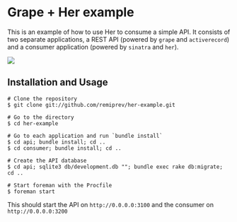 # Grape + Her example

This is an example of how to use Her to consume a simple API. It consists of two separate applications, a REST API (powered by `grape` and `activerecord`) and a consumer application (powered by `sinatra` and `her`).

![](http://i.imgur.com/AGfYwzl.png)

## Installation and Usage

```shell
# Clone the repository
$ git clone git://github.com/remiprev/her-example.git

# Go to the directory
$ cd her-example

# Go to each application and run `bundle install`
$ cd api; bundle install; cd ..
$ cd consumer; bundle install; cd ..

# Create the API database
$ cd api; sqlite3 db/development.db ""; bundle exec rake db:migrate; cd ..

# Start foreman with the Procfile
$ foreman start
```

This should start the API on `http://0.0.0.0:3100` and the consumer on `http://0.0.0.0:3200`
